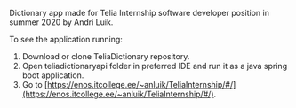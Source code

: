 Dictionary app made for Telia Internship software developer position in summer 2020 by Andri Luik.

To see the application running:
1) Download or clone TeliaDictionary repository.
2) Open teliadictionaryapi folder in preferred IDE and run it as a java spring boot application.
3) Go to [https://enos.itcollege.ee/~anluik/TeliaInternship/#/](https://enos.itcollege.ee/~anluik/TeliaInternship/#/).
